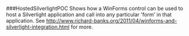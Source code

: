 ###HostedSilverlightPOC
Shows how a WinForms control can be used to host a Silverlight application and call into any particular 'form' in that application.
See http://www.richard-banks.org/2011/04/winforms-and-silverlight-integration.html for more.
